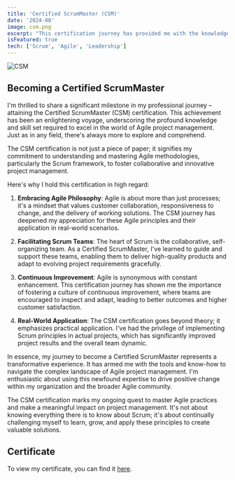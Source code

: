 ```yaml
---
title: 'Certified ScrumMaster (CSM)'
date: '2024-08'
image: csm.png
excerpt: "This certification journey has provided me with the knowledge and skills to apply Scrum principles in real-world projects, resulting in improved outcomes and enhanced customer satisfaction. It's a humbling reminder that there's always room for improvement and that successful Scrum implementation requires ongoing learning and growth."
isFeatured: true
tech: ['Scrum', 'Agile', 'Leadership']
---
```


![CSM](/images/certs/csm.png)

## Becoming a Certified ScrumMaster

I'm thrilled to share a significant milestone in my professional journey – attaining the Certified ScrumMaster (CSM) certification. This achievement has been an enlightening voyage, underscoring the profound knowledge and skill set required to excel in the world of Agile project management. Just as in any field, there's always more to explore and comprehend.

The CSM certification is not just a piece of paper; it signifies my commitment to understanding and mastering Agile methodologies, particularly the Scrum framework, to foster collaborative and innovative project management.

Here's why I hold this certification in high regard:

1. **Embracing Agile Philosophy**: Agile is about more than just processes; it's a mindset that values customer collaboration, responsiveness to change, and the delivery of working solutions. The CSM journey has deepened my appreciation for these Agile principles and their application in real-world scenarios.

2. **Facilitating Scrum Teams**: The heart of Scrum is the collaborative, self-organizing team. As a Certified ScrumMaster, I've learned to guide and support these teams, enabling them to deliver high-quality products and adapt to evolving project requirements gracefully.

3. **Continuous Improvement**: Agile is synonymous with constant enhancement. This certification journey has shown me the importance of fostering a culture of continuous improvement, where teams are encouraged to inspect and adapt, leading to better outcomes and higher customer satisfaction.

4. **Real-World Application**: The CSM certification goes beyond theory; it emphasizes practical application. I've had the privilege of implementing Scrum principles in actual projects, which has significantly improved project results and the overall team dynamic.

In essence, my journey to become a Certified ScrumMaster represents a transformative experience. It has armed me with the tools and know-how to navigate the complex landscape of Agile project management. I'm enthusiastic about using this newfound expertise to drive positive change within my organization and the broader Agile community.

The CSM certification marks my ongoing quest to master Agile practices and make a meaningful impact on project management. It's not about knowing everything there is to know about Scrum; it's about continually challenging myself to learn, grow, and apply these principles to create valuable solutions.

## Certificate

To view my certificate, you can find it [here](https://bcert.me/sbppozyri).
